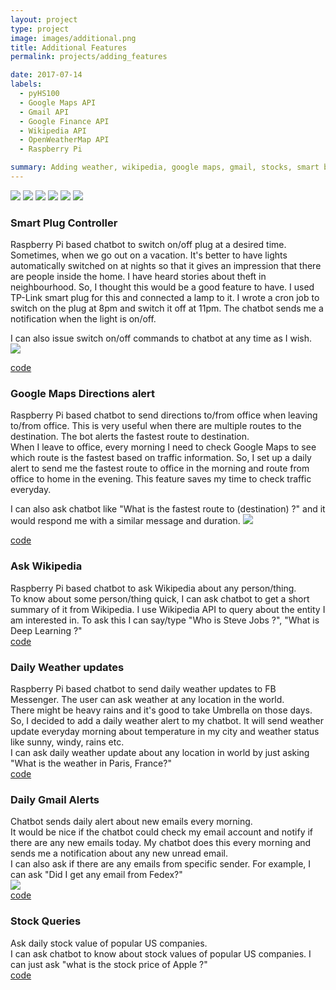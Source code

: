 ```yaml
---
layout: project
type: project
image: images/additional.png
title: Additional Features
permalink: projects/adding_features

date: 2017-07-14
labels:
  - pyHS100
  - Google Maps API
  - Gmail API
  - Google Finance API
  - Wikipedia API
  - OpenWeatherMap API
  - Raspberry Pi

summary: Adding weather, wikipedia, google maps, gmail, stocks, smart bulb features to Raspberry Pi Chat bot.
---
```


<div class="ui small rounded images">
  <img class="ui image" src="../images/bulb.jpg">
  <img class="ui image" src="../images/gmaps.png">
  <img class="ui image" src="../images/gmail.png">
  <img class="ui image" src="../images/wiki.png">
  <img class="ui image" src="../images/weather.jpg">
  <img class="ui image" src="../images/stock.png">
</div>

### Smart Plug Controller
Raspberry Pi based chatbot to switch on/off plug at a desired time.<br/>
Sometimes, when we go out on a vacation. It's better to have lights automatically switched on at nights so that it gives an impression that there are people inside the home. I have heard stories about theft in neighbourhood. So, I thought this would be a good feature to have. I used TP-Link smart plug for this and connected a lamp to it. I wrote a cron job to switch on the plug at 8pm and switch it off at 11pm. The chatbot sends me a notification when the light is on/off.

I can also issue switch on/off commands to chatbot at any time as I wish.<br/>
<img class="ui medium center floated rounded image" src="../images/plug_alert.png">

[code](https://github.com/arunn314/smartybot/blob/master/plug_handler.py)  


### Google Maps Directions alert
Raspberry Pi based chatbot to send directions to/from office when leaving to/from office. This is very useful when there are multiple routes to the destination. The bot alerts the fastest route to destination.<br/>
When I leave to office, every morning I need to check Google Maps to see which route is the fastest based on traffic information. So, I set up a daily alert to send me the fastest route to office in the morning and route from office to home in the evening. This feature saves my time to check traffic everyday.

I can also ask chatbot like "What is the fastest route to (destination) ?" and it would respond me with a similar message and duration.
<img class="ui medium center floated rounded image" src="../images/traffic_alert.png"><br/>

[code](https://github.com/arunn314/smartybot/blob/master/gmaps_handler.py)

### Ask Wikipedia
Raspberry Pi based chatbot to ask Wikipedia about any person/thing.  
To know about some person/thing quick, I can ask chatbot to get a short summary of it from Wikipedia. I use Wikipedia API to query about the entity I am interested in.
To ask this I can say/type "Who is Steve Jobs ?", "What is Deep Learning ?"<br/>
[code](https://github.com/arunn314/smartybot/blob/master/wiki_handler.py)

### Daily Weather updates
Raspberry Pi based chatbot to send daily weather updates to FB Messenger. The user can ask weather at any location in the world.<br/>
There might be heavy rains and it's good to take Umbrella on those days. So, I decided to add a daily weather alert to my chatbot. It will send weather update everyday morning about temperature in my city and weather status like sunny, windy, rains etc.<br/>
I can ask daily weather update about any location in world by just asking "What is the weather in Paris, France?"<br/>
[code](https://github.com/arunn314/smartybot/blob/master/weather_handler.py)

### Daily Gmail Alerts
Chatbot sends daily alert about new emails every morning.<br/>
It would be nice if the chatbot could check my email account and notify if there are any new emails today. My chatbot does this every morning and sends me a notification about any new unread email.<br/>
I can also ask if there are any emails from specific sender.
For example, I can ask "Did I get any email from Fedex?"<br/>
<img class="ui medium center floated rounded image" src="../images/email_alert.png"><br/>
[code](https://github.com/arunn314/smartybot/blob/master/gmail_handler.py)


### Stock Queries
Ask daily stock value of popular US companies.  
I can ask chatbot to know about stock values of popular US companies.
I can just ask "what is the stock price of Apple ?"<br/>
[code](https://github.com/arunn314/smartybot/blob/master/stock_handler.py)
